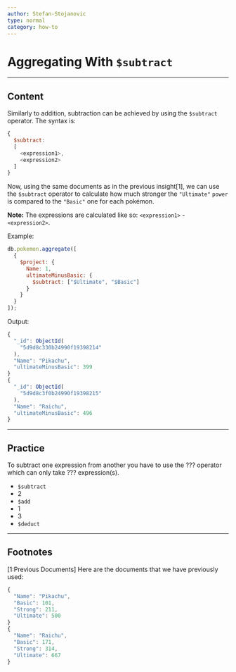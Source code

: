 ```yaml
---
author: Stefan-Stojanovic
type: normal
category: how-to
---
```


# Aggregating With `$subtract`


---

## Content

Similarly to addition, subtraction can be achieved by using the `$subtract` operator. The syntax is:

```javascript
{ 
  $subtract:  
  [ 
    <expression1>, 
    <expression2> 
  ] 
}
```

Now, using the same documents as in the previous insight[1], we can use the `$subtract` operator to calculate how much stronger the `"Ultimate"` `power` is compared to the `"Basic"` one for each pokémon.

**Note:** The expressions are calculated like so: `<expression1>` - `<expression2>`.

Example:

```javascript
db.pokemon.aggregate([
  {
    $project: {
      Name: 1,
      ultimateMinusBasic: {
        $subtract: ["$Ultimate", "$Basic"]
      }
    }
  }
]);
```

Output:

```javascript
{ 
  "_id": ObjectId(
    "5d9d8c330b24990f19398214"
  ),
  "Name": "Pikachu", 
  "ultimateMinusBasic": 399 
}
{ 
  "_id": ObjectId(
    "5d9d8c3f0b24990f19398215"
  ),
  "Name": "Raichu", 
  "ultimateMinusBasic": 496 
}
```


---

## Practice

To subtract one expression from another you have to use the ??? operator which can only take ??? expression(s).

- `$subtract`
- 2
- `$add`
- 1
- 3
- `$deduct`


---

## Footnotes

[1:Previous Documents]
Here are the documents that we have previously used:

```javascript
{ 
  "Name": "Pikachu",
  "Basic": 101,
  "Strong": 211,
  "Ultimate": 500 
}
{ 
  "Name": "Raichu", 
  "Basic": 171,
  "Strong": 314,
  "Ultimate": 667 
}
```
